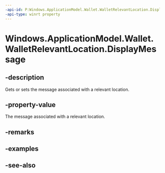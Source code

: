 ----api-id: P:Windows.ApplicationModel.Wallet.WalletRelevantLocation.DisplayMessage
-api-type: winrt property
---<!-- Property syntaxpublic string DisplayMessage { get;  set; }--># Windows.ApplicationModel.Wallet.WalletRelevantLocation.DisplayMessage## -descriptionGets or sets the message associated with a relevant location.## -property-valueThe message associated with a relevant location.## -remarks## -examples## -see-also